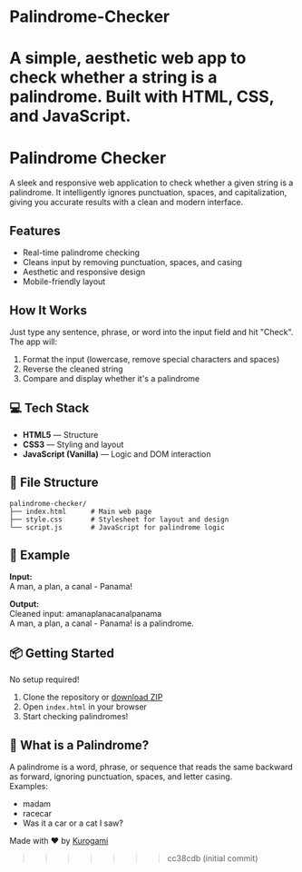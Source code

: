 # Palindrome-Checker
A simple, aesthetic web app to check whether a string is a palindrome. Built with HTML, CSS, and JavaScript.
=======
# Palindrome Checker

A sleek and responsive web application to check whether a given string is a palindrome. It intelligently ignores punctuation, spaces, and capitalization, giving you accurate results with a clean and modern interface.

## Features

- Real-time palindrome checking  
- Cleans input by removing punctuation, spaces, and casing  
- Aesthetic and responsive design  
- Mobile-friendly layout

## How It Works

Just type any sentence, phrase, or word into the input field and hit "Check". The app will:
1. Format the input (lowercase, remove special characters and spaces)
2. Reverse the cleaned string
3. Compare and display whether it's a palindrome

## 💻 Tech Stack

- **HTML5** — Structure  
- **CSS3** — Styling and layout  
- **JavaScript (Vanilla)** — Logic and DOM interaction

## 📁 File Structure

```
palindrome-checker/
├── index.html      # Main web page
├── style.css       # Stylesheet for layout and design
└── script.js       # JavaScript for palindrome logic
```

## 📸 Example

**Input:**  
A man, a plan, a canal - Panama!

**Output:**  
Cleaned input: amanaplanacanalpanama  
A man, a plan, a canal - Panama! is a palindrome.

## 📦 Getting Started

No setup required!

1. Clone the repository or [download ZIP](https://github.com/yourusername/palindrome-checker)  
2. Open `index.html` in your browser  
3. Start checking palindromes!

## 🧠 What is a Palindrome?

A palindrome is a word, phrase, or sequence that reads the same backward as forward, ignoring punctuation, spaces, and letter casing.  
Examples:  
- madam  
- racecar  
- Was it a car or a cat I saw?

Made with ❤️ by [Kurogami](https://github.com/kurogamidesuu)
>>>>>>> cc38cdb (initial commit)
